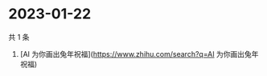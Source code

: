 # 2023-01-22

共 1 条

<!-- BEGIN -->
<!-- 最后更新时间 Sun Jan 22 2023 00:16:31 GMT+0800 (China Standard Time) -->

1. [AI 为你画出兔年祝福](https://www.zhihu.com/search?q=AI 为你画出兔年祝福)

<!-- END -->
